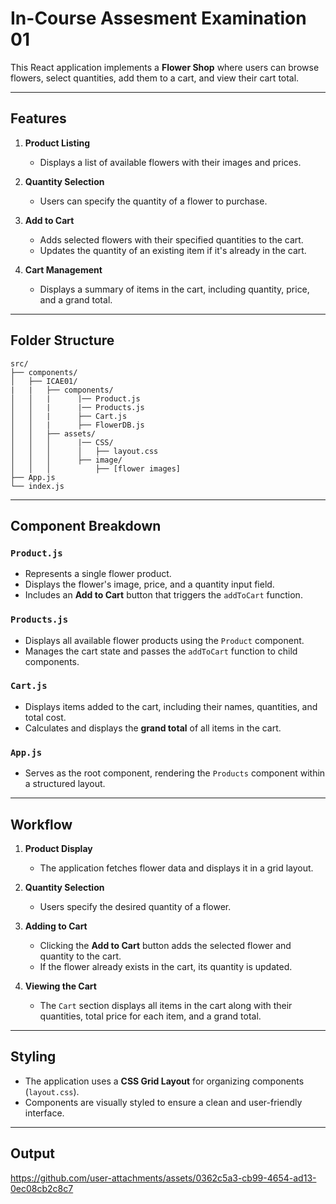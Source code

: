 # In-Course Assesment Examination 01

This React application implements a **Flower Shop** where users can browse flowers, select quantities, add them to a cart, and view their cart total.

---

## Features

1. **Product Listing**  
   - Displays a list of available flowers with their images and prices.  

2. **Quantity Selection**  
   - Users can specify the quantity of a flower to purchase.  

3. **Add to Cart**  
   - Adds selected flowers with their specified quantities to the cart.  
   - Updates the quantity of an existing item if it's already in the cart.  

4. **Cart Management**  
   - Displays a summary of items in the cart, including quantity, price, and a grand total.  

---

## Folder Structure

```
src/
├── components/
│   ├── ICAE01/
|   |   ├── components/
│   │   |      |── Product.js
│   │   |      |── Products.js
│   │   |      ├── Cart.js
│   │   |      ├── FlowerDB.js
│   │   ├── assets/
│   │   │      |── CSS/
│   │   │      │   ├── layout.css
│   │   │      ├── image/
│   │   │          ├── [flower images]
├── App.js
└── index.js
```

---

## Component Breakdown

### `Product.js`  
- Represents a single flower product.  
- Displays the flower's image, price, and a quantity input field.  
- Includes an **Add to Cart** button that triggers the `addToCart` function.  

### `Products.js`  
- Displays all available flower products using the `Product` component.  
- Manages the cart state and passes the `addToCart` function to child components.  

### `Cart.js`  
- Displays items added to the cart, including their names, quantities, and total cost.  
- Calculates and displays the **grand total** of all items in the cart.  

### `App.js`  
- Serves as the root component, rendering the `Products` component within a structured layout.  

---

## Workflow

1. **Product Display**  
   - The application fetches flower data and displays it in a grid layout.  

2. **Quantity Selection**  
   - Users specify the desired quantity of a flower.  

3. **Adding to Cart**  
   - Clicking the **Add to Cart** button adds the selected flower and quantity to the cart.  
   - If the flower already exists in the cart, its quantity is updated.  

4. **Viewing the Cart**  
   - The `Cart` section displays all items in the cart along with their quantities, total price for each item, and a grand total.  

---

## Styling

- The application uses a **CSS Grid Layout** for organizing components (`layout.css`).  
- Components are visually styled to ensure a clean and user-friendly interface.  

---

## Output

https://github.com/user-attachments/assets/0362c5a3-cb99-4654-ad13-0ec08cb2c8c7  
  